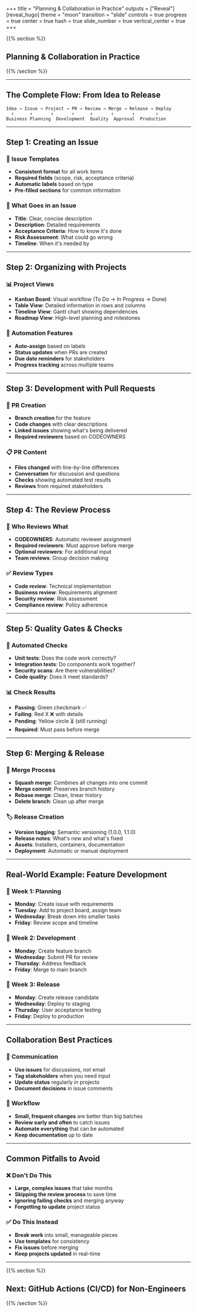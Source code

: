 +++
title = "Planning & Collaboration in Practice"
outputs = ["Reveal"]
[reveal_hugo]
theme = "moon"
transition = "slide"
controls = true
progress = true
center = true
hash = true
slide_number = true
vertical_center = true
+++

{{% section %}}

## Planning & Collaboration in Practice

{{% /section %}}

---

## The Complete Flow: From Idea to Release

```
Idea → Issue → Project → PR → Review → Merge → Release → Deploy
  ↑      ↑       ↑       ↑      ↑       ↑       ↑        ↑
Business Planning  Development  Quality  Approval  Production
```

---

## Step 1: Creating an Issue

### 📝 **Issue Templates**
- **Consistent format** for all work items
- **Required fields** (scope, risk, acceptance criteria)
- **Automatic labels** based on type
- **Pre-filled sections** for common information

### 🎯 **What Goes in an Issue**
- **Title**: Clear, concise description
- **Description**: Detailed requirements
- **Acceptance Criteria**: How to know it's done
- **Risk Assessment**: What could go wrong
- **Timeline**: When it's needed by

---

## Step 2: Organizing with Projects

### 📊 **Project Views**
- **Kanban Board**: Visual workflow (To Do → In Progress → Done)
- **Table View**: Detailed information in rows and columns
- **Timeline View**: Gantt chart showing dependencies
- **Roadmap View**: High-level planning and milestones

### 🔄 **Automation Features**
- **Auto-assign** based on labels
- **Status updates** when PRs are created
- **Due date reminders** for stakeholders
- **Progress tracking** across multiple teams

---

## Step 3: Development with Pull Requests

### 🔄 **PR Creation**
- **Branch creation** for the feature
- **Code changes** with clear descriptions
- **Linked issues** showing what's being delivered
- **Required reviewers** based on CODEOWNERS

### 📋 **PR Content**
- **Files changed** with line-by-line differences
- **Conversation** for discussion and questions
- **Checks** showing automated test results
- **Reviews** from required stakeholders

---

## Step 4: The Review Process

### 👥 **Who Reviews What**
- **CODEOWNERS**: Automatic reviewer assignment
- **Required reviewers**: Must approve before merge
- **Optional reviewers**: For additional input
- **Team reviews**: Group decision making

### ✅ **Review Types**
- **Code review**: Technical implementation
- **Business review**: Requirements alignment
- **Security review**: Risk assessment
- **Compliance review**: Policy adherence

---

## Step 5: Quality Gates & Checks

### 🚦 **Automated Checks**
- **Unit tests**: Does the code work correctly?
- **Integration tests**: Do components work together?
- **Security scans**: Are there vulnerabilities?
- **Code quality**: Does it meet standards?

### 📊 **Check Results**
- **Passing**: Green checkmark ✅
- **Failing**: Red X ❌ with details
- **Pending**: Yellow circle ⏳ (still running)
- **Required**: Must pass before merge

---

## Step 6: Merging & Release

### 🔀 **Merge Process**
- **Squash merge**: Combines all changes into one commit
- **Merge commit**: Preserves branch history
- **Rebase merge**: Clean, linear history
- **Delete branch**: Clean up after merge

### 🏷️ **Release Creation**
- **Version tagging**: Semantic versioning (1.0.0, 1.1.0)
- **Release notes**: What's new and what's fixed
- **Assets**: Installers, containers, documentation
- **Deployment**: Automatic or manual deployment

---

## Real-World Example: Feature Development

### 📅 **Week 1: Planning**
- **Monday**: Create issue with requirements
- **Tuesday**: Add to project board, assign team
- **Wednesday**: Break down into smaller tasks
- **Friday**: Review scope and timeline

### 🚀 **Week 2: Development**
- **Monday**: Create feature branch
- **Wednesday**: Submit PR for review
- **Thursday**: Address feedback
- **Friday**: Merge to main branch

### 🎯 **Week 3: Release**
- **Monday**: Create release candidate
- **Wednesday**: Deploy to staging
- **Thursday**: User acceptance testing
- **Friday**: Deploy to production

---

## Collaboration Best Practices

### 💬 **Communication**
- **Use issues** for discussions, not email
- **Tag stakeholders** when you need input
- **Update status** regularly in projects
- **Document decisions** in issue comments

### 🔄 **Workflow**
- **Small, frequent changes** are better than big batches
- **Review early and often** to catch issues
- **Automate everything** that can be automated
- **Keep documentation** up to date

---

## Common Pitfalls to Avoid

### ❌ **Don't Do This**
- **Large, complex issues** that take months
- **Skipping the review process** to save time
- **Ignoring failing checks** and merging anyway
- **Forgetting to update** project status

### ✅ **Do This Instead**
- **Break work** into small, manageable pieces
- **Use templates** for consistency
- **Fix issues** before merging
- **Keep projects updated** in real-time

---

{{% section %}}

## Next: GitHub Actions (CI/CD) for Non-Engineers

{{% /section %}}
